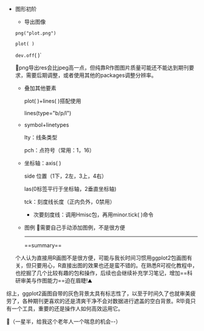- 图形初阶

  - 导出图像  

  `png("plot.png")`

  `plot( )`

  `dev.off`( )`

   :thinking:png导出res会比jpeg高一点，但纯靠R作图图片质量可能还不能达到期刊要求，需要后期调整，或者使用其他的packages调整分辨率。

  - 叠加其他要素

    plot( )+lines( )搭配使用 

    lines(type="b/p/l")

  - symbol+linetypes

    lty：线条类型

    pch：点符号（常用：1，16）

  - 坐标轴：axis( )

    side 位置（1下，2左，3上，4右）

    las(0标签平行于坐标轴，2垂直坐标轴)

    tck：刻度线长度（正内负外，0禁用）

    - 次要刻度线：调用Hmisc包，再用minor.tick( )命令

  - 图例                           :thinking:需要自己手动添加图例，不是很方便

    ----

    ==summary==

   个人认为直接用R画图不是很方便，可能与我长时间习惯用ggplot2包画图有关，但只要用心，R直接出图的效果也还是蛮不错的。在熟悉R可视化教程中，也挖掘了几个比较有趣的包和操作，后续也会继续补充学习笔记，增加==科研审美与作图能力==迫在眉睫!:mountain:

综上，ggplot2画图自带的灰色背景太具有标志性了，以至于时间久了也就审美疲劳了，各种期刊更喜欢的还是清爽干净不会对数据进行遮盖的空白背景。R毕竟只有一个工具，重要的还是操作人如何高效运用它。

:star2:（一星半，给我这个老年人一个喘息的机会--）
